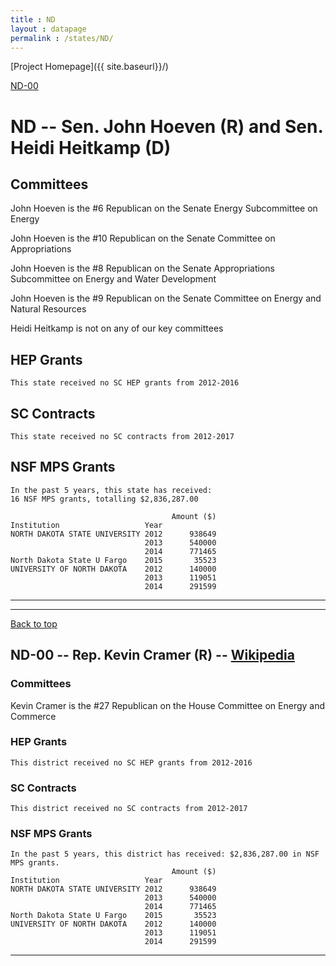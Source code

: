 ```yaml
---
title : ND
layout : datapage
permalink : /states/ND/
---
```

<a name="top"></a>
[Project Homepage]({{ site.baseurl}}/)


[ND-00](#ND-00)  

# ND -- Sen. John Hoeven (R) and  Sen. Heidi Heitkamp (D)
## Committees
John Hoeven is the #6 Republican on the Senate Energy Subcommittee on Energy 

John Hoeven is the #10 Republican on the Senate Committee on Appropriations 

John Hoeven is the #8 Republican on the Senate Appropriations Subcommittee on Energy and Water Development 

John Hoeven is the #9 Republican on the Senate Committee on Energy and Natural Resources 

Heidi Heitkamp is not on any of our key committees 

## HEP Grants
```
This state received no SC HEP grants from 2012-2016
```
## SC Contracts
```
This state received no SC contracts from 2012-2017
```
## NSF MPS Grants
```
In the past 5 years, this state has received:
16 NSF MPS grants, totalling $2,836,287.00
 
                                    Amount ($)
Institution                   Year            
NORTH DAKOTA STATE UNIVERSITY 2012      938649
                              2013      540000
                              2014      771465
North Dakota State U Fargo    2015       35523
UNIVERSITY OF NORTH DAKOTA    2012      140000
                              2013      119051
                              2014      291599
```
---
---
<a name="ND-00"></a>
[Back to top](#top)
## ND-00 -- Rep. Kevin Cramer (R) -- [Wikipedia](https://en.wikipedia.org/wiki/ND-00)
### Committees
Kevin Cramer is the #27 Republican on the House Committee on Energy and Commerce 

### HEP Grants
```
This district received no SC HEP grants from 2012-2016
```
### SC Contracts
```
This district received no SC contracts from 2012-2017
```
### NSF MPS Grants
```
In the past 5 years, this district has received: $2,836,287.00 in NSF MPS grants.
                                    Amount ($)
Institution                   Year            
NORTH DAKOTA STATE UNIVERSITY 2012      938649
                              2013      540000
                              2014      771465
North Dakota State U Fargo    2015       35523
UNIVERSITY OF NORTH DAKOTA    2012      140000
                              2013      119051
                              2014      291599
```
---

